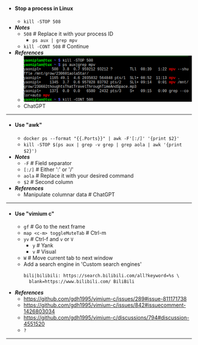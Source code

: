 - #### Stop a process in Linux
    - `kill -STOP 508`
- ***Notes***
    - `508` # Replace it with your process ID
        - `ps aux | grep mpv`
    - `kill -CONT 508` # Continue
- ***References***
    - ![2023-06-04_09-21.png](../assets/2023-06-04_09-21.png)
    - ChatGPT
- ---
- #### Use "awk"
    - `docker ps --format "{{.Ports}}" | awk -F'[:/]' '{print $2}'`
    - `kill -STOP $(ps aux | grep -v grep | grep aola | awk '{print $2}')`
- ***Notes***
    - `-F` # Field separator
    - `[:/]` # Either ':' or '/'
    - `aola` # Replace it with your desired command
    - `$2` # Second column
- ***References***
    - Manipulate columnar data # ChatGPT
- ---
- #### Use "vimium c"
    - `gf` # Go to the next frame
    - `map <c-m> toggleMuteTab` # Ctrl-m
    - `yv` # Ctrl-f and `v` or `V`
        - `y` # Yank
        - `v` # Visual
    - `W` # Move current tab to next window
    - Add a search engine in 'Custom search engines'
      ```
      bili|bilibili: https://search.bilibili.com/all?keyword=%s \
        blank=https://www.bilibili.com/ BiliBili
      ```
- ***References***
    - https://github.com/gdh1995/vimium-c/issues/289#issue-811171738
    - https://github.com/gdh1995/vimium-c/issues/842#issuecomment-1426803034
    - https://github.com/gdh1995/vimium-c/discussions/794#discussion-4551520
    - `?`
- ---
